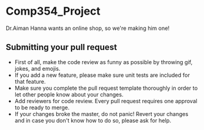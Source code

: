 # Comp354_Project
Dr.Aiman Hanna wants an online shop, so we're making him one!

## Submitting your pull request
- First of all, make the code review as funny as possible by throwing gif, jokes, and emojis.
- If you add a new feature, please make sure unit tests are included for that feature.
- Make sure you complete the pull request template thoroughly in order to let other people know about your changes.
- Add reviewers for code review. Every pull request requires one approval to be ready to merge.
- If your changes broke the master, do not panic! Revert your changes and in case you don't know how to do so, please ask for help.
